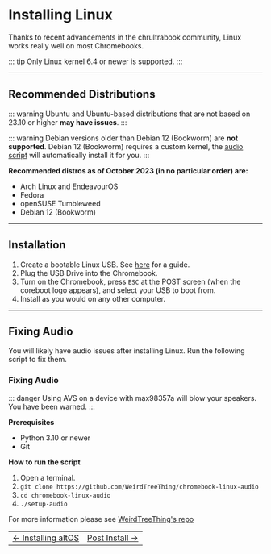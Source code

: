 # Installing Linux

Thanks to recent advancements in the chrultrabook community, Linux works really well on most Chromebooks.

::: tip
Only Linux kernel 6.4 or newer is supported.
:::

---

## Recommended Distributions

::: warning
Ubuntu and Ubuntu-based distributions that are not based on 23.10 or higher **may have issues**.
:::

::: warning
Debian versions older than Debian 12 (Bookworm) are **not supported**. Debian 12 (Bookworm) requires a custom kernel, the [audio script](https://chrultrabook.github.io/docs/docs/installing-linux.html#fixing-audio) will automatically install it for you.
:::

**Recommended distros as of October 2023 (in no particular order) are:**

* Arch Linux and EndeavourOS
* Fedora
* openSUSE Tumbleweed
* Debian 12 (Bookworm)

---

## Installation

1. Create a bootable Linux USB. See [here](bootableusb.html) for a guide.
2. Plug the USB Drive into the Chromebook.
3. Turn on the Chromebook, press `ESC` at the POST screen (when the coreboot logo appears), and select your USB to boot from. 
4. Install as you would on any other computer.

---

## Fixing Audio

You will likely have audio issues after installing Linux. Run the following script to fix them. 

### Fixing Audio

::: danger
Using AVS on a device with max98357a will blow your speakers. You have been warned. 
:::

**Prerequisites**
- Python 3.10 or newer
- Git

**How to run the script**
1. Open a terminal.
2. `git clone https://github.com/WeirdTreeThing/chromebook-linux-audio`
3. `cd chromebook-linux-audio`
4. `./setup-audio`

For more information please see [WeirdTreeThing's repo](https://github.com/WeirdTreeThing/chromebook-linux-audio)


<table>
<tr>
<td class="navtable-l">
<a href="altos.html">← Installing altOS</a> 
</td>
<td class="navtable-r">
<a href="post-install.html">Post Install →</a> 
</td>
</tr>
</table>
